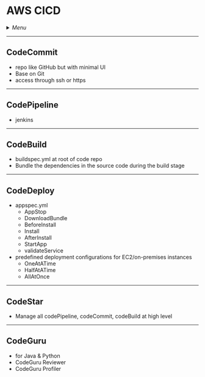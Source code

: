 # AWS CICD

<details>
 <summary><i>Menu</i></summary>

- [CodeCommit](#codecommit)
- [CodePipeline](#codepipeline)
- [CodeBuild](#codebuild)
- [CodeDeploy](#codedeploy)
- [CodeStar](#codestar)
- [CodeGuru](#codeguru)
</details>

---
## CodeCommit
- repo like GitHub but with minimal UI
- Base on Git
- access through ssh or https

---
## CodePipeline
- jenkins

---
## CodeBuild
- buildspec.yml at root of code repo
- Bundle the dependencies in the source code during the build stage

---
## CodeDeploy
- appspec.yml
  - AppStop
  - DownloadBundle
  - BeforeInstall
  - Install
  - AfterInstall
  - StartApp
  - validateService
- predefined deployment configurations for EC2/on-premises instances
  - OneAtATime
  - HalfAtATime
  - AllAtOnce

---
## CodeStar
- Manage all codePipeline, codeCommit, codeBuild at high level

---
## CodeGuru
- for Java & Python
- CodeGuru Reviewer
- CodeGuru Profiler 